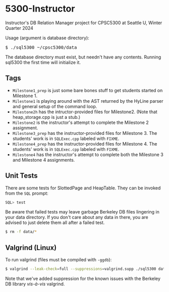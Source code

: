 # 5300-Instructor
Instructor's DB Relation Manager project for CPSC5300 at Seattle U, Winter Quarter 2024

Usage (argument is database directory):
<pre>
$ ./sql5300 ~/cpsc5300/data
</pre>

The database directory must exist, but needn't have any contents. Running sql5300 the first time will initialize it.

## Tags
- <code>Milestone1_prep</code> is just some bare bones stuff to get students started on Milestone 1.
- <code>Milestone1</code> is playing around with the AST returned by the HyLine parser and general setup of the command loop.
- <code>Milestone2h</code> has the intructor-provided files for Milestone2. (Note that heap_storage.cpp is just a stub.)
- <code>Milestone2</code> is the instructor's attempt to complete the Milestone 2 assignment.
- <code>Milestone3_prep</code> has the instructor-provided files for Milestone 3. The students' work is in <code>SQLExec.cpp</code> labeled with <code>FIXME</code>.
- <code>Milestone4_prep</code> has the instructor-provided files for Milestone 4. The students' work is in <code>SQLExec.cpp</code> labeled with <code>FIXME</code>.
- <code>Milestone4</code> has the instructor's attempt to complete both the Milestone 3 and Milestone 4 assignments.
## Unit Tests
There are some tests for SlottedPage and HeapTable. They can be invoked from the <code>SQL</code> prompt:
```sql
SQL> test
```
Be aware that failed tests may leave garbage Berkeley DB files lingering in your data directory. If you don't care about any data in there, you are advised to just delete them all after a failed test.
```sh
$ rm -f data/*
```

## Valgrind (Linux)
To run valgrind (files must be compiled with <code>-ggdb</code>):
```sh
$ valgrind --leak-check=full --suppressions=valgrind.supp ./sql5300 data
```
Note that we've added suppression for the known issues with the Berkeley DB library <em>vis-à-vis</em> valgrind.


